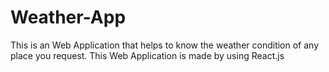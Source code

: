 # Weather-App
This is an Web Application that helps to know the weather condition of any place you request. This Web Application is made by using React.js
